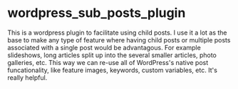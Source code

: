 # wordpress_sub_posts_plugin

This is a wordpress plugin to facilitate using child posts. I use it a lot as the base to make any type of feature where having child posts or multiple posts associated with a single post would be advantagous. For example slideshows, long articles split up into the several smaller articles, photo galleries, etc. This way we can re-use all of WordPress's native post funcationality, like feature images, keywords, custom variables, etc. It's really helpful.

